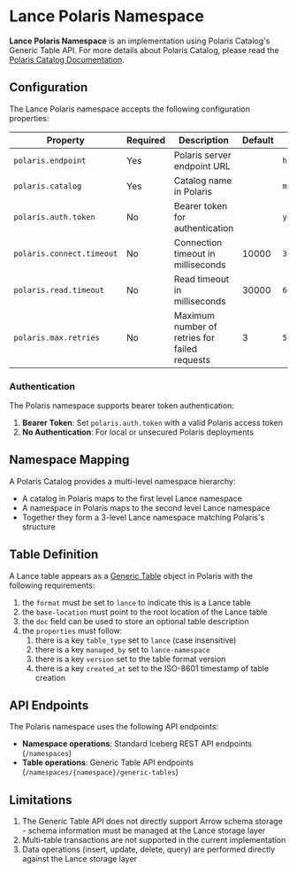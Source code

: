 # Lance Polaris Namespace

**Lance Polaris Namespace** is an implementation using Polaris Catalog's Generic Table API.
For more details about Polaris Catalog, please read the [Polaris Catalog Documentation](https://github.com/polaris-catalog/polaris).

## Configuration

The Lance Polaris namespace accepts the following configuration properties:

| Property              | Required | Description                                    | Default | Example                    |
|-----------------------|----------|------------------------------------------------|---------|----------------------------|
| `polaris.endpoint`    | Yes      | Polaris server endpoint URL                   |         | `http://localhost:8182`    |
| `polaris.catalog`     | Yes      | Catalog name in Polaris                       |         | `my_catalog`               |
| `polaris.auth.token`  | No       | Bearer token for authentication               |         | `your-auth-token`          |
| `polaris.connect.timeout` | No   | Connection timeout in milliseconds            | 10000   | `30000`                    |
| `polaris.read.timeout`    | No   | Read timeout in milliseconds                  | 30000   | `60000`                    |
| `polaris.max.retries`     | No   | Maximum number of retries for failed requests | 3       | `5`                        |

### Authentication

The Polaris namespace supports bearer token authentication:

1. **Bearer Token**: Set `polaris.auth.token` with a valid Polaris access token
2. **No Authentication**: For local or unsecured Polaris deployments

## Namespace Mapping

A Polaris Catalog provides a multi-level namespace hierarchy:

- A catalog in Polaris maps to the first level Lance namespace
- A namespace in Polaris maps to the second level Lance namespace
- Together they form a 3-level Lance namespace matching Polaris's structure

## Table Definition

A Lance table appears as a [Generic Table](https://github.com/polaris-catalog/polaris/blob/main/spec/polaris-catalog-apis/generic-tables-api.yaml)
object in Polaris with the following requirements:

1. the `format` must be set to `lance` to indicate this is a Lance table
2. the `base-location` must point to the root location of the Lance table
3. the `doc` field can be used to store an optional table description
4. the `properties` must follow:
   1. there is a key `table_type` set to `lance` (case insensitive)
   2. there is a key `managed_by` set to `lance-namespace`
   3. there is a key `version` set to the table format version
   4. there is a key `created_at` set to the ISO-8601 timestamp of table creation

## API Endpoints

The Polaris namespace uses the following API endpoints:

- **Namespace operations**: Standard Iceberg REST API endpoints (`/namespaces`)
- **Table operations**: Generic Table API endpoints (`/namespaces/{namespace}/generic-tables`)

## Limitations

1. The Generic Table API does not directly support Arrow schema storage - schema information must be managed at the Lance storage layer
2. Multi-table transactions are not supported in the current implementation
3. Data operations (insert, update, delete, query) are performed directly against the Lance storage layer